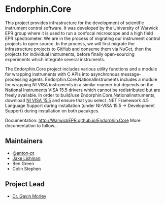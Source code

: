 # Endorphin.Core

This project provides infrastructure for the development of scientific
instrument control software. It was developed by the University of Warwick EPR
group where it is used to run a confocal microscope and a high field EPR
spectrometer. We are in the process of migrating our instrument control projects
to open source. In the process, we will first migrate the infrastructure
projects to GitHub and consume them via NuGet, then the projects for individual
instruments, before finally open-sourcing experiments which integrate several
instruments.

The Endorphin.Core project includes various utility functions and a module for
wrapping instruments with C APIs into asynchronous message-processing agents.
Endorphin.Core.NationalInstruments includes a module for wrapping NI VISA
instruments in a similar manner but depends on the National Instruments VISA
15.5 drivers which cannot be redistributed but are freely available. In order
to build/use Endorphin.Core.NationalInstruments, download [NI VISA 15.5][1]
and ensure that you select .NET Framework 4.5 Language Support during
installation (under NI-VISA 15.5 -> Development Support) during installation
on both pacakges.

Documentation: http://WarwickEPR.github.io/Endorphin.Core
More documentation to follow...

## Maintainers

- [@anton-pt](https://github.com/anton-pt)
- [Jake Lishman](https://github.com/jakelishman)
- Ben Green
- Colin Stephen

## Project Lead

- [Dr. Gavin Morley](mailto:gavin.morley@warwick.ac.uk)

 [1]: http://www.ni.com/download/ni-visa-15.5/5846/en/
